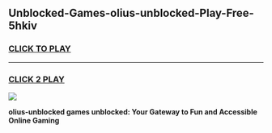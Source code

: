 
## Unblocked-Games-olius-unblocked-Play-Free-5hkiv
<h3>
<a href="https://premium76.site?title=olius-unblocked&ref=10A">CLICK TO PLAY</a></h3>
<hr>

<h3>
<a href="https://premium76.site?title=olius-unblocked&ref=10A">CLICK 2 PLAY</a>
  
</h3>

<a href="https://premium76.site?title=olius-unblocked&ref=10A"><img src="https://clearcache.store/games.png"></a>


**olius-unblocked games unblocked: Your Gateway to Fun and Accessible Online Gaming**
